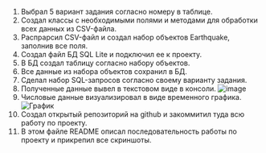 1. Выбрал 5 вариант задания согласно номеру в таблице.
2. Создал классы с необходимыми полями и методами для обработки всех данных из CSV-файла.
3. Распрарсил CSV-файл и создал набор объектов Earthquake, заполнив все поля.
4. Создал файл БД SQL Lite и подключил ее к проекту.
5. В БД создал таблицу согласно набору объектов.
6. Все данные из набора объектов сохранил в БД.
7. Сделал набор SQL-запросов согласно своему варианту задания.
8. Полученные данные вывел в текстовом виде в консоли. ![image](https://user-images.githubusercontent.com/107707221/211223212-811e834a-64bf-412c-a4b6-13f858e35571.png)
9. Числовые данные визуализировал в виде временного графика. ![График](https://user-images.githubusercontent.com/107707221/211223274-2a3b493f-c933-4f4b-83b7-dad73147e6d0.PNG)
10. Создал открытый репозиторий на github и закоммитил туда всю работу по проекту.
11. В этом файле README описал последовательность работы по проекту и прикрепил все скриншоты.
